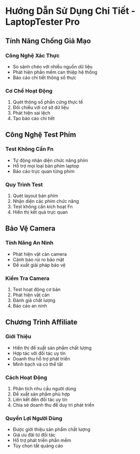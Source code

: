 ﻿# Hướng Dẫn Sử Dụng Chi Tiết - LaptopTester Pro

## Tính Năng Chống Giả Mạo

### Công Nghệ Xác Thực
- So sánh chéo với nhiều nguồn dữ liệu
- Phát hiện phần mềm can thiệp hệ thống
- Báo cáo chi tiết thông số thực

### Cơ Chế Hoạt Động
1. Quét thông số phần cứng thực tế
2. Đối chiếu với cơ sở dữ liệu
3. Phát hiện sai lệch
4. Tạo báo cáo chi tiết

## Công Nghệ Test Phím

### Test Không Cần Fn
- Tự động nhận diện chức năng phím
- Hỗ trợ mọi loại bàn phím laptop
- Báo cáo trực quan từng phím

### Quy Trình Test
1. Quét layout bàn phím
2. Nhận diện các phím chức năng
3. Test không cần kích hoạt Fn
4. Hiển thị kết quả trực quan

## Bảo Vệ Camera

### Tính Năng An Ninh
- Phát hiện vật cản camera
- Cảnh báo rủi ro bảo mật
- Đề xuất giải pháp bảo vệ

### Kiểm Tra Camera
1. Test hoạt động cơ bản
2. Phát hiện vật cản
3. Đánh giá chất lượng
4. Báo cáo an ninh

## Chương Trình Affiliate

### Giới Thiệu
- Hiển thị đề xuất sản phẩm chất lượng
- Hợp tác với đối tác uy tín
- Doanh thu hỗ trợ phát triển
- Minh bạch và có thể tắt

### Cách Hoạt Động
1. Phân tích nhu cầu người dùng
2. Đề xuất sản phẩm phù hợp
3. Liên kết đến đối tác uy tín
4. Chia sẻ doanh thu để duy trì phát triển

### Quyền Lợi Người Dùng
- Được giới thiệu sản phẩm chất lượng
- Giá ưu đãi từ đối tác
- Hỗ trợ phát triển phần mềm
- Tùy chọn tắt quảng cáo
